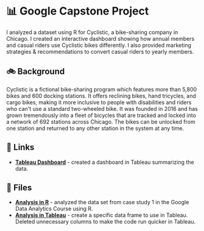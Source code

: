 # 📊 Google Capstone Project

I analyzed a dataset using R for Cyclistic, a bike-sharing company in Chicago. I created an interactive dashboard showing how annual members and casual riders use Cyclistic bikes differently. I also provided marketing strategies & recommendations to convert casual riders to yearly members. 

## 🚲 Background
Cyclistic is a fictional bike-sharing program which features more than 5,800 bikes and 600 docking stations. It offers reclining bikes, hand tricycles, and cargo bikes, making it more inclusive to people with disabilities and riders who can't use a standard two-wheeled bike. It was founded in 2016 and has grown tremendously into a fleet of bicycles that are tracked and locked into a network of 692 stations across Chicago. The bikes can be unlocked from one station and returned to any other station in the system at any time. 

## 🔗 Links
- [**Tableau Dashboard**](https://public.tableau.com/app/profile/pavithra.muniyandi/viz/GoogleCapstoneProject2024-V2/Final) - created a dashboard in Tableau summarizing the data.

## 📁 Files
- [**Analysis in R**](https://github.com/Pavithra24-py/Google_capstone_project/blob/main/Analysis%20in.R) - analyzed the data set from case study 1 in the Google Data Analytics Course using R.
- [**Analysis in Tableau**](https://github.com/Pavithra24-py/Google_capstone_project/blob/main/Analysis%20in%20Tableu) - create a specific data frame to use in Tableau. Deleted unnecessary columns to make the code run quicker in Tableau.
